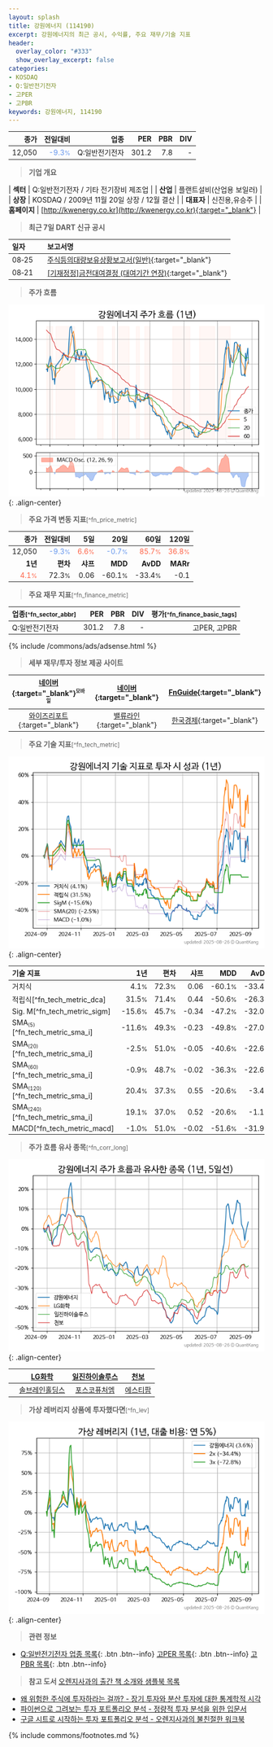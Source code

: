 ```yaml
---
layout: splash
title: 강원에너지 (114190)
excerpt: 강원에너지의 최근 공시, 수익률, 주요 재무/기술 지표
header:
  overlay_color: "#333"
  show_overlay_excerpt: false
categories:
- KOSDAQ
- Q:일반전기전자
- 고PER
- 고PBR
keywords: 강원에너지, 114190
---
```


| **종가** | **전일대비** | **업종** | **PER** | **PBR** | **DIV** |
| -------: | -----------: | -------: | ------: | ------: | ------: |
| 12,050 | <span style="color: cornflowerblue">-9.3<small>%</small></span> | Q:일반전기전자 | 301.2 | 7.8 | - |

<!-- more -->


> **기업 개요**<a id="company"></a>

| <span style="white-space:nowrap;">**섹터**</span> | Q:일반전기전자 / 기타 전기장비 제조업 |
| <span style="white-space:nowrap;">**산업**</span> | 플랜트설비(산업용 보일러) |
| <span style="white-space:nowrap;">**상장**</span> | KOSDAQ / 2009년 11월 20일 상장 / 12월 결산 |
| <span style="white-space:nowrap;">**대표자**</span> | 신진용,유승주 |
| <span style="white-space:nowrap;">**홈페이지**</span> | [http://kwenergy.co.kr](http://kwenergy.co.kr){:target="_blank"} |


> **최근 7일 DART 신규 공시**<a id="dart"></a>

| **일자** |      | **보고서명** |
| :------- | :--- | :----------- |
| 08&#x2011;25 | | [주식등의대량보유상황보고서(일반)](https://dart.fss.or.kr/dsaf001/main.do?rcpNo=20250825000372){:target="_blank"} |
| 08&#x2011;21 | | [[기재정정]금전대여결정              (대여기간 연장)](https://dart.fss.or.kr/dsaf001/main.do?rcpNo=20250821900486){:target="_blank"} |


> **주가 흐름**<a id="price"></a>

![114190](/stock/images/114190.png){: .align-center}


> **주요 가격 변동 지표**<small>[^fn_price_metric]</small>

| **종가** | **전일대비** | **5일** | **20일** | **60일** | **120일** |
| -------: | -----------: | ------: | -------: | -------: | --------: |
| 12,050 | <span style="color: cornflowerblue">-9.3<small>%</small></span> | <span style="color: tomato">6.6<small>%</small></span> | <span style="color: cornflowerblue">-0.7<small>%</small></span> | <span style="color: tomato">85.7<small>%</small></span> | <span style="color: tomato">36.8<small>%</small></span> |
| **1년** | **편차** | **샤프** | **MDD** | **AvDD** | **MARr** |
| <span style="color: tomato">4.1<small>%</small></span> | 72.3<small>%</small> | 0.06 | -60.1<small>%</small> | -33.4<small>%</small> | -0.1 |


> **주요 재무 지표**<small>[^fn_finance_metric]</small>

| **업종**<small>[^fn_sector_abbr]</small> | **PER** | **PBR** | **DIV** | **평가**<small>[^fn_finance_basic_tags]</small> |
| :--------------------------------------- | ------: | ------: | ------: | ----------------------------------------------: |
| Q:일반전기전자 | 301.2 | 7.8 | - | 고PER, 고PBR |



{% include /commons/ads/adsense.html %}

> **세부 재무/투자 정보 제공 사이트**

| [네이버](https://m.stock.naver.com/domestic/stock/114190/finance/summary){:target="_blank"}<sup><small>모바일</small></sup> | [네이버](https://finance.naver.com/item/coinfo.naver?code=114190){:target="_blank"} | [FnGuide](https://comp.fnguide.com/SVO2/ASP/SVD_Invest.asp?gicode=A114190&MenuYn=Y){:target="_blank"} |
| :---: | :---: | :---: |
| [와이즈리포트](https://comp.wisereport.co.kr/company/c1040001.aspx?cmp_cd=114190){:target="_blank"} | [밸류라인](https://www.valueline.co.kr/finance/summary/114190){:target="_blank"} | [한국경제](https://markets.hankyung.com/stock/114190/financial-summary){:target="_blank"} |


> **주요 기술 지표**<small>[^fn_tech_metric]</small>


![114190](/stock/images/114190_tech.png){: .align-center}

| **기술 지표** | **1년** | **편차** | **샤프** | **MDD** | **AvDD** |
| :------------ | ------: | -----------: | -------: | ------: | -------: |
| 거치식 | 4.1<small>%</small> | 72.3<small>%</small> | 0.06 | -60.1<small>%</small> | -33.4<small>%</small> |
| 적립식[^fn_tech_metric_dca] | 31.5<small>%</small> | 71.4<small>%</small> | 0.44 | -50.6<small>%</small> | -26.3<small>%</small> |
| Sig. M[^fn_tech_metric_sigm] | -15.6<small>%</small> | 45.7<small>%</small> | -0.34 | -47.2<small>%</small> | -32.0<small>%</small> |
| SMA<small><sub>(5)</sub></small>[^fn_tech_metric_sma_i] | -11.6<small>%</small> | 49.3<small>%</small> | -0.23 | -49.8<small>%</small> | -27.0<small>%</small> |
| SMA<small><sub>(20)</sub></small>[^fn_tech_metric_sma_i] | -2.5<small>%</small> | 51.0<small>%</small> | -0.05 | -40.6<small>%</small> | -22.6<small>%</small> |
| SMA<small><sub>(60)</sub></small>[^fn_tech_metric_sma_i] | -0.9<small>%</small> | 48.7<small>%</small> | -0.02 | -36.3<small>%</small> | -22.6<small>%</small> |
| SMA<small><sub>(120)</sub></small>[^fn_tech_metric_sma_i] | 20.4<small>%</small> | 37.3<small>%</small> | 0.55 | -20.6<small>%</small> | -3.4<small>%</small> |
| SMA<small><sub>(240)</sub></small>[^fn_tech_metric_sma_i] | 19.1<small>%</small> | 37.0<small>%</small> | 0.52 | -20.6<small>%</small> | -1.1<small>%</small> |
| MACD[^fn_tech_metric_macd] | -1.0<small>%</small> | 51.0<small>%</small> | -0.02 | -51.6<small>%</small> | -31.9<small>%</small> |


> **주가 흐름 유사 종목**<a id="corr"></a><small>[^fn_corr_long]</small>

![114190](/stock/images/114190_corr.png){: .align-center}

|       | [LG화학](/051910/) | [일진하이솔루스](/271940/) | [천보](/278280/) |
| :---: | :------------------------------------: | :------------------------------------: | :------------------------------------: |
|       | [솔브레인홀딩스](/036830/) | [포스코퓨처엠](/003670/) | [에스티팜](/237690/) |


> **가상 레버리지 상품에 투자했다면**<a id="2x"></a><small>[^fn_lev]</small>

![114190](/stock/images/114190_2x.png){: .align-center}


> **관련 정보**

- [Q:일반전기전자 업종 목록](/stats/sector/kosdaq_업종_일반전기전자_종목/){: .btn .btn--info} [고PER 목록](/fn/fn_high_per/){: .btn .btn--info} [고PBR 목록](/fn/fn_high_pbr/){: .btn .btn--info}

> **참고 도서** [오렌지사과의 출간 책 소개와 샘플북 목록](https://kongdori.tistory.com/691)

- [왜 위험한 주식에 투자하라는 걸까? - 장기 투자와 분산 투자에 대한 통계학적 시각](https://kongdori.tistory.com/421)
- [파이썬으로 그려보는 투자 포트폴리오 분석  - 정량적 투자 분석을 위한 입문서](https://kongdori.tistory.com/643)
- [구글 시트로 시작하는 투자 포트폴리오 분석 - 오렌지사과의 불친절한 워크북](https://kongdori.tistory.com/449)


{% include commons/footnotes.md %}